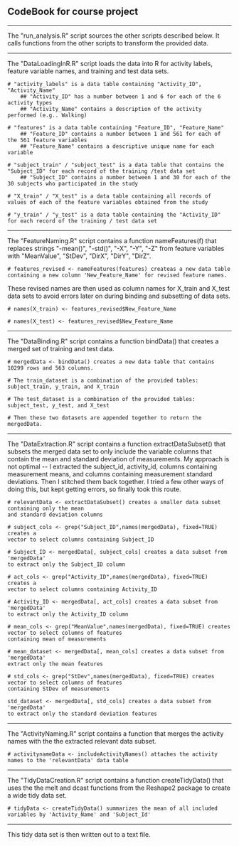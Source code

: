 ## CodeBook for course project 

***
The "run_analysis.R" script sources the other scripts described below.
It calls functions from the other scripts to transform the provided data.

***
The "DataLoadingInR.R" script loads the data into R for 
activity labels, feature variable names, and training and test data sets.

	# "activity_labels" is a data table containing "Activity_ID", "Activity_Name"
		## "Activity_ID" has a number between 1 and 6 for each of the 6 activity types
		## "Activity_Name" contains a description of the activity performed (e.g.. Walking)

	# "features" is a data table containing "Feature_ID", "Feature_Name"
		## "Feature_ID" contains a number between 1 and 561 for each of the 561 feature variables
		## "Feature_Name" contains a descriptive unique name for each variable

	# "subject_train" / "subject_test" is a data table that contains the "Subject_ID" for each record of the training /test data set
		## "Subject_ID" contains a number between 1 and 30 for each of the 30 subjects who participated in the study

	# "X_train" / "X_test" is a data table containing all records of values of each of the feature variables obtained from the study

	# "y_train" / "y_test" is a data table containing the "Activity_ID" for each record of the training / test data set

***
The "FeatureNaming.R" script contains a function nameFeatures(f) that
replaces strings "-mean()", "-std()", "-X", "-Y", "-Z" 
from feature variables with "MeanValue", "StDev", "DirX", "DirY", "DirZ".

	# features_revised <- nameFeatures(features) createas a new data table 
	containing a new column 'New_Feature_Name' for revised feature names.

These revised names are then used as column names for X_train and X_test data sets
to avoid errors later on during binding and subsetting of data sets.
	
	# names(X_train) <- features_revised$New_Feature_Name

	# names(X_test) <- features_revised$New_Feature_Name

***
The "DataBinding.R" script contains a function bindData() that creates a 
merged set of training and test data.
	
	# mergedData <- bindData() creates a new data table that contains 10299 rows and 563 columns.

	# The train_dataset is a combination of the provided tables: subject_train, y_train, and X_train 

	# The test_dataset is a combination of the provided tables: subject_test, y_test, and X_test

	# Then these two datasets are appended together to return the mergedData.

***
The "DataExtraction.R" script contains a function extractDataSubset() that
subsets the merged data set to only include the variable columns that contain
the mean and standard deviation of measurements. My approach is not optimal -- 
I extracted the subject_id, activity_id, columns containing measurement means,
and columns containing measurement standard deviations. 
Then I stitched them back together. I tried a few other ways of doing this, but kept
getting errors, so finally took this route.

	# relevantData <- extractDataSubset() creates a smaller data subset containing only the mean
	and standard deviation columns

	# subject_cols <- grep("Subject_ID",names(mergedData), fixed=TRUE) creates a 
	vector to select columns containing Subject_ID

	# Subject_ID <- mergedData[, subject_cols] creates a data subset from 'mergedData'
	to extract only the Subject_ID column

	# act_cols <- grep("Activity_ID",names(mergedData), fixed=TRUE) creates a 
	vector to select columns containing Activity_ID

	# Activity_ID <- mergedData[, act_cols] creates a data subset from 'mergedData'
	to extract only the Activity_ID column
	
	# mean_cols <- grep("MeanValue",names(mergedData), fixed=TRUE) creates vector to select columns of features 
	containing mean of measurements

	# mean_dataset <- mergedData[, mean_cols] creates a data subset from 'mergedData'
	extract only the mean features

	# std_cols <- grep("StDev",names(mergedData), fixed=TRUE) creates vector to select columns of features 
	containing StDev of measurements

	std_dataset <- mergedData[, std_cols] creates a data subset from 'mergedData'
	to extract only the standard deviation features

***
The "ActivityNaming.R" script contains a function that merges the activity names with
the the extracted relevant data subset.

	# activitynameData <- includeActivityNames() attaches the activity names to the 'relevantData' data table

***
The "TidyDataCreation.R" script contains a function createTidyData() that uses the
the melt and dcast functions from the Reshape2 package to create a wide tidy data set.

	# tidyData <- createTidyData() summarizes the mean of all included variables by 'Activity_Name' and 'Subject_Id'

***
This tidy data set is then written out to a text file.






